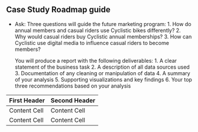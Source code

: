 ## Case Study Roadmap guide
* Ask:
    Three questions will guide the future marketing program:
      1. How do annual members and casual riders use Cyclistic bikes differently?
      2. Why would casual riders buy Cyclistic annual memberships?
      3. How can Cyclistic use digital media to influence casual riders to become members?
      
    You will produce a report with the following deliverables:
      1. A clear statement of the business task
      2. A description of all data sources used
      3. Documentation of any cleaning or manipulation of data
      4. A summary of your analysis
      5. Supporting visualizations and key findings
      6. Your top three recommendations based on your analysis


| First Header  | Second Header |
| ------------- | ------------- |
| Content Cell  | Content Cell  |
| Content Cell  | Content Cell  |